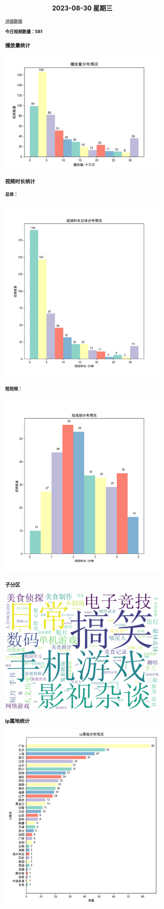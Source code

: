 <h2 align="center">2023-08-30 星期三</h2>

[详细数据](detail.md)

**今日视频数量：581**

### 播放量统计
<p align="center">
    <img src="views.png" alt="播放量统计">
</p>

### 视频时长统计
#### 总体：
<p align="center">
    <img src="duration.png" alt="视频时长统计">
</p>

#### 短视频：
<p align="center">
    <img src="duraShort.png" alt="短视频时长统计">
</p>

### 子分区
<p align="center">
    <img src="section.png" alt="子分区统计">
</p>

### ip属地统计
<p align="center">
    <img src="ip.png" alt="ip属地统计">
</p>